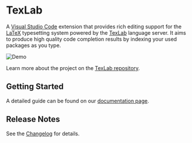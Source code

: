 # TexLab

A [Visual Studio Code](https://code.visualstudio.com) extension that provides rich editing support for the
[LaTeX](https://www.latex-project.org) typesetting system powered by the [TexLab](https://github.com/latex-lsp/texlab) language server.
It aims to produce high quality code completion results by indexing your used packages as you type.

![Demo](https://github.com/latex-lsp/texlab-vscode/raw/HEAD/images/demo.gif)

Learn more about the project on the [TexLab repository](https://github.com/latex-lsp/texlab).

## Getting Started

A detailed guide can be found on our [documentation page](https://github.com/latex-lsp/texlab).

## Release Notes

See the [Changelog](https://github.com/latex-lsp/texlab-vscode/blob/HEAD/CHANGELOG.md) for details.
